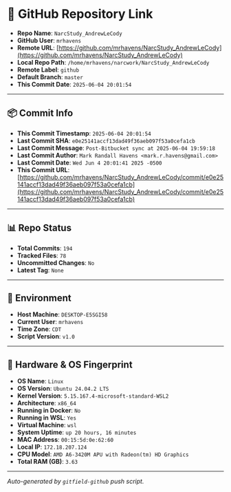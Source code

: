 # 🔗 GitHub Repository Link

- **Repo Name**: `NarcStudy_AndrewLeCody`
- **GitHub User**: `mrhavens`
- **Remote URL**: [https://github.com/mrhavens/NarcStudy_AndrewLeCody](https://github.com/mrhavens/NarcStudy_AndrewLeCody)
- **Local Repo Path**: `/home/mrhavens/narcwork/NarcStudy_AndrewLeCody`
- **Remote Label**: `github`
- **Default Branch**: `master`
- **This Commit Date**: `2025-06-04 20:01:54`

---

## 📦 Commit Info

- **This Commit Timestamp**: `2025-06-04 20:01:54`
- **Last Commit SHA**: `e0e25141accf13dad49f36aeb097f53a0cefa1cb`
- **Last Commit Message**: `Post-Bitbucket sync at 2025-06-04 19:59:18`
- **Last Commit Author**: `Mark Randall Havens <mark.r.havens@gmail.com>`
- **Last Commit Date**: `Wed Jun 4 20:01:41 2025 -0500`
- **This Commit URL**: [https://github.com/mrhavens/NarcStudy_AndrewLeCody/commit/e0e25141accf13dad49f36aeb097f53a0cefa1cb](https://github.com/mrhavens/NarcStudy_AndrewLeCody/commit/e0e25141accf13dad49f36aeb097f53a0cefa1cb)

---

## 📊 Repo Status

- **Total Commits**: `194`
- **Tracked Files**: `78`
- **Uncommitted Changes**: `No`
- **Latest Tag**: `None`

---

## 🧭 Environment

- **Host Machine**: `DESKTOP-E5SGI58`
- **Current User**: `mrhavens`
- **Time Zone**: `CDT`
- **Script Version**: `v1.0`

---

## 🧬 Hardware & OS Fingerprint

- **OS Name**: `Linux`
- **OS Version**: `Ubuntu 24.04.2 LTS`
- **Kernel Version**: `5.15.167.4-microsoft-standard-WSL2`
- **Architecture**: `x86_64`
- **Running in Docker**: `No`
- **Running in WSL**: `Yes`
- **Virtual Machine**: `wsl`
- **System Uptime**: `up 20 hours, 16 minutes`
- **MAC Address**: `00:15:5d:0e:62:60`
- **Local IP**: `172.18.207.124`
- **CPU Model**: `AMD A6-3420M APU with Radeon(tm) HD Graphics`
- **Total RAM (GB)**: `3.63`

---

_Auto-generated by `gitfield-github` push script._
